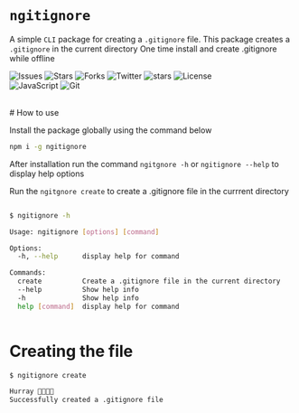 # `ngitignore`
 A simple `CLI` package for creating a `.gitignore` file.
This package creates a `.gitignore` in the current directory
One time install and create .gitignore while offline

![Issues](https://img.shields.io/github/issues/forinda/n-ignore)
![Stars](https://img.shields.io/github/stars/forinda/n-ignore)
![Forks](https://img.shields.io/github/forks/forinda/n-ignore?style=social)
![Twitter](https://img.shields.io/twitter/url?style=social&url=https%3A%2F%2Ftwitter.com%2Ffelix_orinda)
![stars](https://img.shields.io/github/stars/forinda/n-ignore)
![License](https://img.shields.io/github/license/forinda/n-ignore)
<br/>
![JavaScript](https://img.shields.io/badge/javascript-%23323330.svg?style=for-the-badge&logo=javascript&logoColor=%23F7DF1E)
![Git](https://img.shields.io/badge/git-%23F05033.svg?style=for-the-badge&logo=git&logoColor=white)

<br/>
# How to use

Install the package globally using the command below

```sh
npm i -g ngitignore
```

After installation run the command `ngitgnore -h` or `ngitignore --help` to display help options

Run the `ngitgnore create` to create a .gitignore file in the currrent directory

```sh

$ ngitignore -h 

Usage: ngitignore [options] [command]

Options:
  -h, --help      display help for command

Commands:
  create          Create a .gitignore file in the current directory
  --help          Show help info
  -h              Show help info
  help [command]  display help for command
  
  ```

# Creating the file

```sh
$ ngitignore create

Hurray 🥳🥳🚀🚀
Successfully created a .gitignore file
```
  
